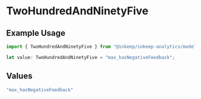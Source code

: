 # TwoHundredAndNinetyFive

## Example Usage

```typescript
import { TwoHundredAndNinetyFive } from "@inkeep/inkeep-analytics/models/operations";

let value: TwoHundredAndNinetyFive = "max_hasNegativeFeedback";
```

## Values

```typescript
"max_hasNegativeFeedback"
```